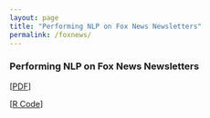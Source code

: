 ```yaml
---
layout: page
title: "Performing NLP on Fox News Newsletters"
permalink: /foxnews/
---
```

### Performing NLP on Fox News Newsletters
\[[PDF](https://arosenblum1.github.io/arosenblum1/Portfolio/Performing%20NLP%20on%20Fox%20News%20Newsletters/Report%20-%20Fox%20News.pdf)]

\[[R Code](https://github.com/arosenblum1/arosenblum1/blob/gh-pages/Portfolio/Performing%20NLP%20on%20Fox%20News%20Newsletters/Linear%20Discriminant%20Analysis.R)]
